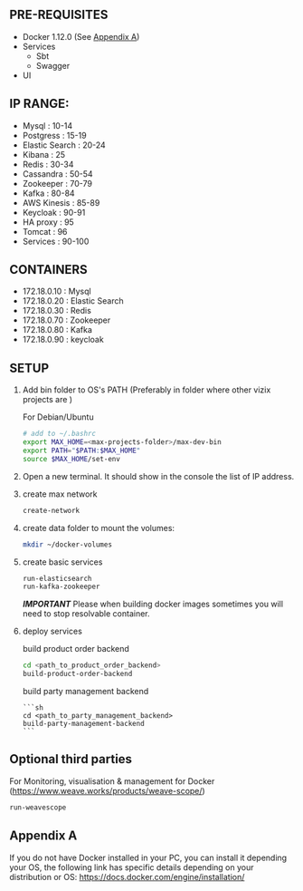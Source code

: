 ## PRE-REQUISITES
- Docker 1.12.0 (See [Appendix A](#appendix-a))
- Services 
  - Sbt 
  - Swagger
- UI


## IP RANGE:
- Mysql               : 10-14
- Postgress           : 15-19
- Elastic Search      : 20-24
- Kibana              : 25
- Redis               : 30-34
- Cassandra           : 50-54  
- Zookeeper           : 70-79
- Kafka               : 80-84
- AWS Kinesis         : 85-89
- Keycloak            : 90-91
- HA proxy            : 95
- Tomcat              : 96
- Services            : 90-100

## CONTAINERS
- 172.18.0.10   : Mysql
- 172.18.0.20   : Elastic Search
- 172.18.0.30   : Redis
- 172.18.0.70   : Zookeeper
- 172.18.0.80   : Kafka
- 172.18.0.90   : keycloak


## SETUP

1. Add bin folder to OS's PATH (Preferably in folder where other vizix projects are )

   For Debian/Ubuntu
   ```sh
   # add to ~/.bashrc
   export MAX_HOME=<max-projects-folder>/max-dev-bin
   export PATH="$PATH:$MAX_HOME"
   source $MAX_HOME/set-env
   ```
   
2. Open a new terminal.
   It should show in the console the list of IP address.

3. create max network

    ```sh
    create-network
    ```

4. create data folder to mount the volumes:

    ```sh
    mkdir ~/docker-volumes
    ```

5. create basic services

    ```sh
    run-elasticsearch
    run-kafka-zookeeper
    ```

    ***IMPORTANT***
    Please when building docker images sometimes you will need to stop resolvable container.


6. deploy services

    build product order backend

    ```sh
    cd <path_to_product_order_backend>
    build-product-order-backend
    ```

    build party management backend
   
       ```sh
       cd <path_to_party_management_backend>
       build-party-management-backend
       ```
    
## Optional third parties
For Monitoring, visualisation & management for Docker (https://www.weave.works/products/weave-scope/)
```sh
run-weavescope
```
## Appendix A
If you do not have Docker installed in your PC, you can install it depending your OS, the following link has specific details depending on your distribution or OS:
https://docs.docker.com/engine/installation/
